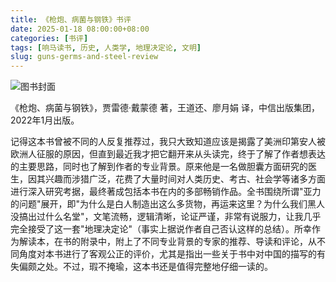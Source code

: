 ```yaml
---
title: 《枪炮、病菌与钢铁》书评
date: 2025-01-18 08:00:00+08:00
categories: [书评]
tags: [响马读书, 历史, 人类学, 地理决定论, 文明]
slug: guns-germs-and-steel-review
---
```


<div class="p-3 text-center">
  <img class="img-fluid" src="/images/2025/0118/book-cover.png" alt="图书封面">
</div>

《枪炮、病菌与钢铁》，贾雷德·戴蒙德 著，王道还、廖月娟 译，中信出版集团，2022年1月出版。

记得这本书曾被不同的人反复推荐过，我只大致知道应该是揭露了美洲印第安人被欧洲人征服的原因，但直到最近我才把它翻开来从头读完，终于了解了作者想表达的主要思路，同时也了解到作者的专业背景。原来他是一名做胆囊方面研究的医生，因其兴趣而涉猎广泛，花费了大量时间对人类历史、考古、社会学等诸多方面进行深入研究考据，最终著成包括本书在内的多部畅销作品。全书围绕所谓"亚力的问题"展开，即"为什么是白人制造出这么多货物，再运来这里？为什么我们黑人没搞出过什么名堂"，文笔流畅，逻辑清晰，论证严谨，非常有说服力，让我几乎完全接受了这一套"地理决定论"（事实上据说作者自己否认这样的总结）。所幸作为解读本，在书的附录中，附上了不同专业背景的专家的推荐、导读和评论，从不同角度对本书进行了客观公正的评价，尤其是指出一些关于书中对中国的描写的有失偏颇之处。不过，瑕不掩瑜，这本书还是值得完整地仔细一读的。
